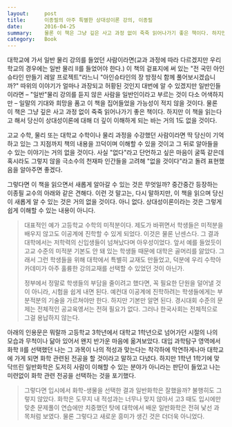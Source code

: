 ```yaml
---
layout:     post
title:      이종필의 아주 특별한 상대성이론 강의, 이종필
date:       2016-04-25
summary:    물론 이 책은 그냥 깊은 사고 과정 없이 죽죽 읽어나가기 좋은 책이다. 하지만 이 책을 읽는다고 해서 당신이 상대성이론에 대해 더 깊이 이해하게 되는 바는 거의 1도 없을 것이다. 
category:	Book
---
```


대학교에 가서 일반 물리 강의를 들었던 사람이라면(교과 과정에 따라 다르겠지만 우리 학교의 경우에는 일반 물리 II를 들었어야 한다.) 이 책의 겉표지에 써 있는 "전 국민 아인슈타인 만들기 레알 프로젝트"라느니 "아인슈타인의 장 방정식 함께 풀어보시겠습니까?" 따위의 이야기가 얼마나 과장되고 허황된 것인지 대번에 알 수 있겠지만 일반인들이라면 – "일반"물리 강의를 듣지 않은 사람을 일반인이라고 부르는 것이 다소 어색하지만 – 일말의 기대와 희망을 품고 이 책을 집어들었을 가능성이 적지 않을 것이다. 물론 이 책은 그냥 깊은 사고 과정 없이 죽죽 읽어나가기 좋은 책이다. 하지만 이 책을 읽는다고 해서 당신이 상대성이론에 대해 더 깊이 이해하게 되는 바는 거의 1도 없을 것이다.

고교 수학, 물리 또는 대학교 수학이나 물리 과정을 수강했던 사람이라면 딱 당신이 기억하고 있는 그 지점까지 책의 내용을 끄덕이며 이해할 수 있을 것이고 그 뒤로 알아들을 수 있는 이야기는 거의 없을 것이다. 사실 "없다"라고 단언하고 싶은 마음이 굴뚝 같은데 혹시라도 그렇지 않을 극소수의 천재파 인간들을 고려해 "없을 것이다"라고 돌려 표현했음을 알아주면 좋겠다.

그렇다면 이 책을 읽으면서 새롭게 알아갈 수 있는 것은 무엇일까? 중간중간 등장하는 이종필 교수의 아래와 같은 견해다. 이런 것 말고는, 다시 말하지만, 이 책을 읽으며 당신이 새롭게 알 수 있는 것은 거의 없을 것이다. 아니 없다. 상대성이론이라는 것은 그렇게 쉽게 이해할 수 있는 내용이 아니다.

>대표적인 예가 고등학교 수학의 미적분이다. 제도가 바뀌면서 학생들은 미적분을 배우지 않고도 이공계에 진학할 수 있게 되었다. 이것은 물론 난센스다. 그 결과 대학에서는 저학력의 신입생들이 넘쳐났다며 아우성이었다. 앞서 예를 들었듯이 고교 수준의 미적분 기본도 안 돼 있는 학생들 때문에 대학은 골머리를 앓았다. 그래서 그런 학생들을 위해 대학에서 특별히 교재도 만들었고, 덕분에 우리 수학아카데미가 아주 훌륭한 강의교재를 선택할 수 있었던 것이 아닌가.
>
>정부에서 정말로 학생들의 부담을 줄이려고 했다면, 꼭 필요한 단원을 덜어낼 것이 아니라, 시험을 쉽게 내면 된다. 예컨대 이공계에 진학하려는 학생들에게는 부분적분의 기술을 가르쳐야만 한다. 하지만 기본만 알면 된다. 경시대회 수준의 문제는 전체적인 공교육엥서는 전혀 필요가 없다. 그러나 한국사회는 전체적으로 그걸 용납하지 않는다.

아래의 인용문은 뭐랄까 고등학교 3학년에서 대학교 1학년으로 넘어가던 시절의 나의 모습과 무척이나 닮아 있어서 왠지 반가운 마음에 옮겨보았다. 대입 과학탐구 영역에서 화학 II를 선택했던 나는 그 과목이 나의 적성과 맞는다는 착각하에 막연하게나마 대학교에 가게 되면 화학 관련된 전공을 할 것이라고 말하고 다녔다. 하지만 1학년 1학기에 맞닥뜨린 일반화학은 도저히 사람이 이해할 수 있는 분야가 아니라는 판단이 들었고 나는 미련없이 화학 관련 전공을 선택하는 것을 포기했다.
 
>그렇다면 입시에서 화학-생물을 선택한 결과 일반화학은 잘했을까? 불행히도 그렇지 않았다. 화학은 도무지 내 적성과는 너무나 맞지 않아서 고3 때도 입시에만 맞춘 문제풀이 연습에만 치중했던 탓에 대학에서 배운 일반화학은 전혀 낯선 과목처럼 보였다. 물론 그렇다고 새로운 흥미가 생긴 것은 더더욱 아니었다.